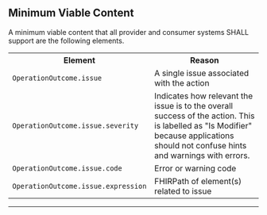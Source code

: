 ## Minimum Viable Content

A minimum viable content that all provider and consumer systems SHALL support are the following elements.

<table class="assets">
<tr>
<th width="30%">Element</th>
<th width="70%">Reason</th>
</tr>
<tr>
<td><code>OperationOutcome.issue</code></td>
<td>A single issue associated with the action</td>
</tr>
<tr>
<td><code>OperationOutcome.issue.severity</code></td>
<td>Indicates how relevant the issue is to the overall success of the action. This is labelled as "Is Modifier" because applications should not confuse hints and warnings with errors.</td>
</tr>
<tr>
<td><code>OperationOutcome.issue.code</code></td>
<td>Error or warning code</td>
</tr>
<tr>
<td><code>OperationOutcome.issue.expression</code></td>
<td>FHIRPath of element(s) related to issue</td>
</tr>
</table>

---